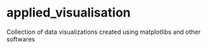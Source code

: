 # applied_visualisation
Collection of data visualizations created using matplotlibs and other softwares
